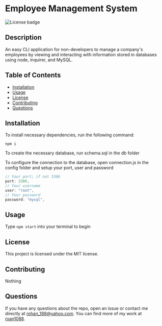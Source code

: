 # Employee Management System

![License badge](https://img.shields.io/badge/license-MIT-blue.svg)
  
## Description
An easy CLI application for non-developers to manage a company's employees by viewing and interacting with information stored in databases using node, inquirer, and MySQL.

## Table of Contents
- [Installation](#installation)
- [Usage](#usage)
- [License](#license)
- [Contributing](#contributing)
- [Questions](#questions)

## Installation
To install necessary dependencies, run the following command:
```
npm i
```

To create the necessary database, run schema.sql in the db folder

To configure the connection to the database, open connection.js in the config folder and setup your port, user and password
```javascript
// Your port; if not 3306
port: 3306,
// Your username
user: "root",
// Your password
password: "mysql",
```

## Usage
Type `npm start` into your terminal to begin

## License
This project is licensed under the MIT license.

## Contributing
Nothing

## Questions
If you have any questions about the repo, open an issue or contact me directly at rohan_188@yahoo.com. You can find more of my work at [roan1088](https://github.com/roan1088).
